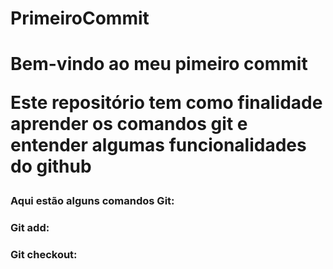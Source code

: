 # PrimeiroCommit
<h1> Bem-vindo ao meu pimeiro commit
  
<p> Este repositório tem como finalidade aprender os comandos git e entender algumas funcionalidades do github

<h3>Aqui estão alguns comandos Git:

<h3>Git add:


<h3>Git checkout:
